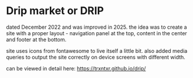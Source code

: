 # Drip market or DRIP

dated December 2022 and was improved in 2025. the idea was to create a site with a proper layout - navigation panel at the top, content in the center and footer at the bottom.

site uses icons from fontawesome to live itself a little bit. also added media queries to output the site correctly on device screens with different width.

can be viewed in detail here: https://trxntxr.github.io/drip/
